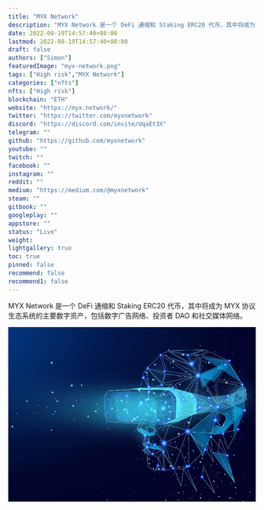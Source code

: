 ```yaml
---
title: "MYX Network"
description: "MYX Network 是一个 DeFi 通缩和 Staking ERC20 代币，其中将成为 MYX 协议生态系统的主要数字资产，包括数字广告网络、投资者 DAO 和社交媒体网络。"
date: 2022-08-19T14:57:40+08:00
lastmod: 2022-08-19T14:57:40+08:00
draft: false
authors: ["Simon"]
featuredImage: "myx-network.png"
tags: ["High risk","MYX Network"]
categories: ["nfts"]
nfts: ["High risk"]
blockchain: "ETH"
website: "https://myx.network/"
twitter: "https://twitter.com/myxnetwork"
discord: "https://discord.com/invite/UqaEt3X"
telegram: ""
github: "https://github.com/myxnetwork"
youtube: ""
twitch: ""
facebook: ""
instagram: ""
reddit: ""
medium: "https://medium.com/@myxnetwork"
steam: ""
gitbook: ""
googleplay: ""
appstore: ""
status: "Live"
weight: 
lightgallery: true
toc: true
pinned: false
recommend: false
recommend1: false
---
```

MYX Network 是一个 DeFi 通缩和 Staking ERC20 代币，其中将成为 MYX 协议生态系统的主要数字资产，包括数字广告网络、投资者 DAO 和社交媒体网络。

![配图](909dac642bc15c0784da39f4502a6730.jpeg)